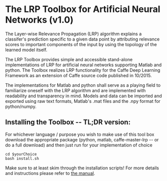 # The LRP Toolbox for Artificial Neural Networks (v1.0)

The Layer-wise Relevance Propagation (LRP) algorithm explains a classifer's prediction
specific  to  a  given  data  point  by  attributing
relevance scores to  important  components
of  the  input  by  using  the  topology  of  the  learned  model  itself.

The LRP Toolbox provides simple and accessible stand-alone implementations of LRP for artificial neural networks supporting Matlab and python. The Toolbox realizes LRP functionality for the Caffe Deep Learning Framework as an extension of Caffe source code published in 10/2015.

The  implementations  for  Matlab  and  python  shall  serve  as  a  playing field to familiarize oneself with the LRP algorithm and are implemented with readability and transparency in mind.  Models and data can be imported and exported using raw text formats, Matlab's .mat files and the .npy format for python/numpy.

## Installing the Toolbox -- TL;DR version:

For whichever language / purpose you wish to make use of this tool box download the appropriate package (python, matlab, caffe-master-lrp -- or do a full download) and then just run for your implementation of choice

    cd $yourChoice
    bash install.sh

Make sure to at least skim through the installation scripts! For more details and instructions please refer to [the manual](https://github.com/sebastian-lapuschkin/lrp_toolbox/blob/master/manual.pdf).
